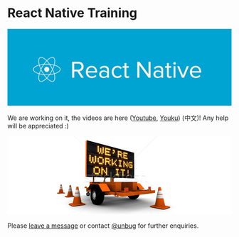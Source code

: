 # React Native Training

![](QQ20160705-3.png)

We are working on it, the videos are here ([Youtube](https://www.youtube.com/playlist?list=PLC_rYRxEnwQGLQqrHR0aho33U6DCeJamC), [Youku](http://www.youku.com/playlist_show/id_27615900.html)) (中文)! Any help will be appreciated :)

![](QQ20160630-5.png)

Please [leave a message](https://www.gitbook.com/book/unbug/react-native-training/discussions) or contact [@unbug](https://github.com/unbug) for further enquiries.